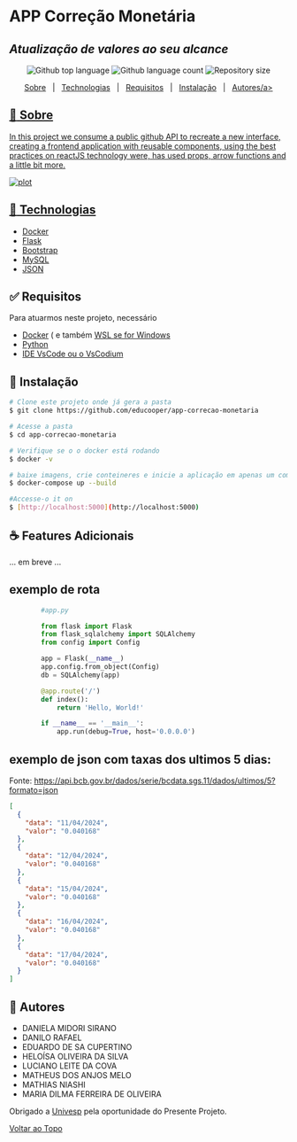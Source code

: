 
# APP Correção Monetária
## _Atualização de valores ao seu alcance_

<p align="center">
  <img alt="Github top language" src="https://img.shields.io/github/languages/top/educooper/app-correcao-monetaria?color=green"> 
  <img alt="Github language count" src="https://img.shields.io/github/languages/count/educooper/app-correcao-monetaria?color=56BEB8">
 <img alt="Repository size" src="https://img.shields.io/github/repo-size/educooper/app-correcao-monetariacolor=56BEB8">



<p align="center">
  <a href="#dart-about">Sobre</a> &#xa0; | &#xa0; 
  <!-- <a href="#sparkles-features">Features</a> &#xa0; | &#xa0; -->
  <a href="#rocket-technologias">Technologias</a> &#xa0; | &#xa0;
  <a href="#white_check_mark-requisitos">Requisitos</a> &#xa0; | &#xa0;
  <a href="#checkered_flag-instalacao">Instalação</a> &#xa0; | &#xa0;
  <!-- <a href="#memo-license">License</a> &#xa0; | &#xa0; -->
  <a href="#book-autores" target="_blank">Autores/a>
</p>



## :dart: Sobre ##

In this project we consume a public github API to recreate a new interface, creating a frontend application with reusable components, using the best practices on reactJS technology were, has used props, arrow functions and a little bit more.


![plot](./image/print-project-git.PNG)


## :rocket: Technologias ##

- [Docker](https://www.docker.com/) 
- [Flask](https://flask.palletsprojects.com/en/3.0.x/)
- [Bootstrap](https://getbootstrap.com/)
- [MySQL](https://mariadb.org/)
- [JSON](https://www.json.org/json-pt.html)


## :white_check_mark: Requisitos ##

Para atuarmos neste projeto, necessário 
- [Docker](https://docker.com) ( e também [WSL se for Windows](https://learn.microsoft.com/pt-br/windows/wsl/install)
- [Python](https://www.python.org/downloads/)
- [IDE VsCode ou o VsCodium](https://vscodium.com/)


## :checkered_flag: Instalação ##

```bash
# Clone este projeto onde já gera a pasta 
$ git clone https://github.com/educooper/app-correcao-monetaria

# Acesse a pasta
$ cd app-correcao-monetaria

# Verifique se o o docker está rodando
$ docker -v

# baixe imagens, crie conteineres e inicie a aplicação em apenas um comando 
$ docker-compose up --build

#Accesse-o it on 
$ [http://localhost:5000](http://localhost:5000)

```

## :coffee: Features Adicionais

... em breve ...

## exemplo de rota

```py
        #app.py

        from flask import Flask
        from flask_sqlalchemy import SQLAlchemy
        from config import Config

        app = Flask(__name__)
        app.config.from_object(Config)
        db = SQLAlchemy(app)

        @app.route('/')
        def index():
            return 'Hello, World!'

        if __name__ == '__main__':
            app.run(debug=True, host='0.0.0.0')
```

## exemplo de json com taxas dos ultimos 5 dias: 
Fonte: https://api.bcb.gov.br/dados/serie/bcdata.sgs.11/dados/ultimos/5?formato=json

```json
[
  {
    "data": "11/04/2024",
    "valor": "0.040168"
  },
  {
    "data": "12/04/2024",
    "valor": "0.040168"
  },
  {
    "data": "15/04/2024",
    "valor": "0.040168"
  },
  {
    "data": "16/04/2024",
    "valor": "0.040168"
  },
  {
    "data": "17/04/2024",
    "valor": "0.040168"
  }
]
```
## :book: Autores
- DANIELA MIDORI SIRANO
- DANILO RAFAEL 
- EDUARDO DE SA CUPERTINO
- HELOÍSA OLIVEIRA DA SILVA
- LUCIANO LEITE DA COVA
- MATHEUS DOS ANJOS MELO
- MATHIAS NIASHI
- MARIA DILMA FERREIRA DE OLIVEIRA


Obrigado a [Univesp](https://univesp.br) pela oportunidade do Presente Projeto.

<a href="#top">Voltar ao Topo</a>


